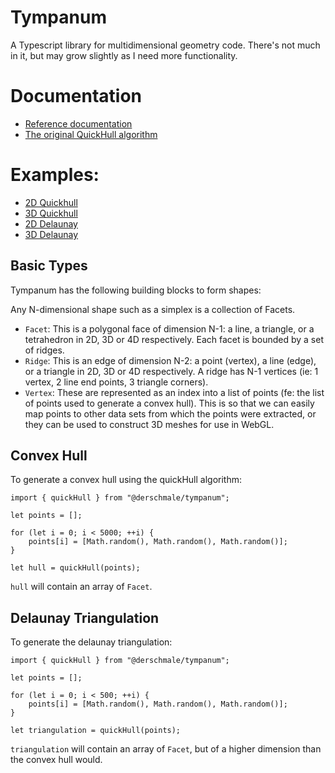 # Tympanum

A Typescript library for multidimensional geometry code. There's not much in it, but may grow slightly as I need more
functionality.

# Documentation

- [Reference documentation](https://derschmale.github.io/tympanum/docs/index.html)
- [The original QuickHull algorithm](https://www.researchgate.net/publication/2641780_The_QuickHull_Algorithm_for_Convex_Hulls)

# Examples:

- [2D Quickhull](https://derschmale.github.io/tympanum/examples/convex_hull_2d/index.html)
- [3D Quickhull](https://derschmale.github.io/tympanum/examples/convex_hull_3d/index.html)
- [2D Delaunay](https://derschmale.github.io/tympanum/examples/delaunay_2d/index.html)
- [3D Delaunay](https://derschmale.github.io/tympanum/examples/delaunay_3d/index.html)

## Basic Types

Tympanum has the following building blocks to form shapes:

Any N-dimensional shape such as a simplex is a collection of Facets.
- `Facet`: This is a polygonal face of dimension N-1: a line, a triangle, or a tetrahedron in 2D, 3D or 4D respectively. 
  Each facet is bounded by a set of ridges.
- `Ridge`: This is an edge of dimension N-2: a point (vertex), a line (edge), or a triangle in 2D, 3D or 4D respectively.
  A ridge has N-1 vertices (ie: 1 vertex, 2 line end points, 3 triangle corners).
- `Vertex`: These are represented as an index into a list of points (fe: the list of points used to generate a convex 
  hull). This is so that we can easily map points to other data sets from which the points were extracted, or they can
  be used to construct 3D meshes for use in WebGL.
  
## Convex Hull

To generate a convex hull using the quickHull algorithm:

```
import { quickHull } from "@derschmale/tympanum";

let points = [];

for (let i = 0; i < 5000; ++i) {  
    points[i] = [Math.random(), Math.random(), Math.random()];
}

let hull = quickHull(points);

```

`hull` will contain an array of `Facet`.

## Delaunay Triangulation

To generate the delaunay triangulation:

```
import { quickHull } from "@derschmale/tympanum";

let points = [];

for (let i = 0; i < 500; ++i) {  
    points[i] = [Math.random(), Math.random(), Math.random()];
}

let triangulation = quickHull(points);

```

`triangulation` will contain an array of `Facet`, but of a higher dimension than the convex hull would.

